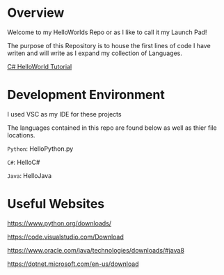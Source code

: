 # Overview

Welcome to my HelloWorlds Repo or as I like to call it my Launch Pad!

The purpose of this Repository is to house the first lines of code I have writen and will write as I expand my collection of Languages.

[C# HelloWorld Tutorial](https://youtu.be/D8DeZs3pN4o)

# Development Environment

I used VSC as my IDE for these projects

The languages contained in this repo are found below as well as thier file locations.

`Python`: HelloPython.py

`C#`: HelloC#

`Java`: HelloJava

# Useful Websites
https://www.python.org/downloads/

https://code.visualstudio.com/Download

https://www.oracle.com/java/technologies/downloads/#java8

https://dotnet.microsoft.com/en-us/download